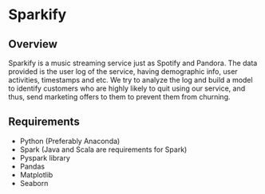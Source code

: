 # Sparkify

## Overview
Sparkify is a music streaming service just as Spotify and Pandora. The data provided is the user log of the service, having demographic info, user activities, 
timestamps and etc. We try to analyze the log and build a model to identify customers who are highly likely to quit using our service, and thus, 
send marketing offers to them to prevent them from churning.

## Requirements
 - Python (Preferably Anaconda)
 - Spark (Java and Scala are requirements for Spark)
 - Pyspark library
 - Pandas
 - Matplotlib
 - Seaborn
